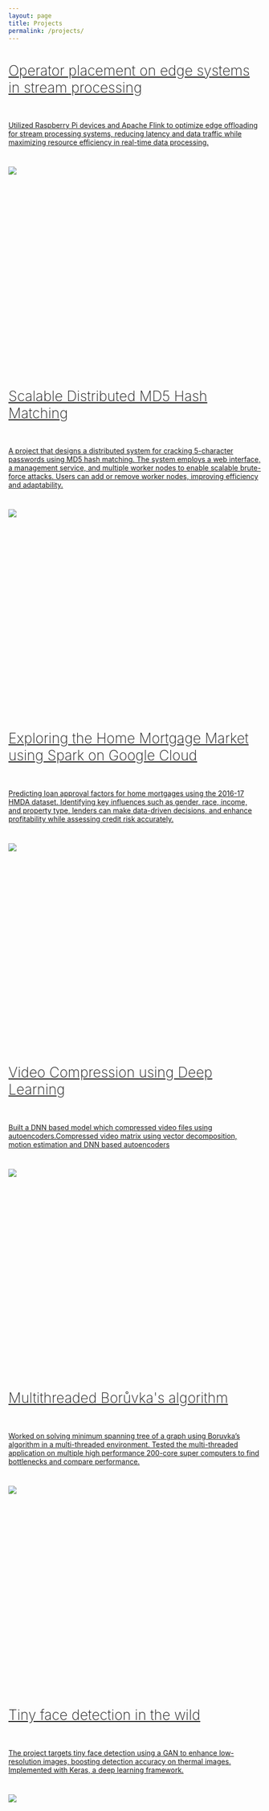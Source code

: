 ```yaml
---
layout: page
title: Projects
permalink: /projects/
---
```


<div class="projects row no-gutters">
    <div class="col-7">
        <a href="/streaming/flink/raspberrypi/2023/02/28/operatorplacement-streaming.html">
            <div class="card sunset">
            <h1 style="font-weight:200">Operator placement on edge systems in stream processing</h1>
            <br/>
            <p style="font-weight:400">Utilized Raspberry Pi devices and Apache Flink to optimize edge offloading for stream processing systems, reducing latency and data traffic while maximizing resource efficiency in real-time data processing.</p>
            </div>
        </a>
    </div>
    <div class="col-5">
        <img src="{{ site.baseurl }}/assets/images/dalle1.png" style="
            border-radius: 0px 10px 10px 0px; min-height: 400px;
        margin-top: 40px;
        display: block;
        width: auto;
        object-fit: cover;">
    </div>
    <div class="col-7">
        <a href="/distributed/md5/networking/2022/10/15/md5-distributed.html">
            <div class="card blue">
            <h1 style="font-weight:200">Scalable Distributed MD5 Hash Matching</h1>
            <br/>
            <p style="font-weight:400">A project that designs a distributed system for cracking 5-character passwords using MD5 hash matching. The system employs a web interface, a management service, and multiple worker nodes to enable scalable brute-force attacks. Users can add or remove worker nodes, improving efficiency and adaptability.</p>
            </div>
        </a>
    </div>
    <div class="col-5">
        <img src="{{ site.baseurl }}/assets/images/dalle2.png" style="
            border-radius: 0px 10px 10px 0px; min-height: 400px;
        margin-top: 40px;
        display: block;
        width: auto;
        object-fit: cover;">
    </div>
    <div class="col-7">
        <a href="/big-data/spark/cloud/2023/04/01/home-mortgage-big-data.html">
            <div class="card beach">
            <h1 style="font-weight:200">Exploring the Home Mortgage Market using Spark on Google Cloud</h1>
            <br/>
            <p style="font-weight:400">Predicting loan approval factors for home mortgages using the 2016-17 HMDA dataset. Identifying key influences such as gender, race, income, and property type, lenders can make data-driven decisions, and enhance profitability while assessing credit risk accurately.</p>
            </div>
        </a>
    </div>
    <div class="col-5">
        <img src="{{ site.baseurl }}/assets/images/dalle3.png" style="
            border-radius: 0px 10px 10px 0px; min-height: 400px;
        margin-top: 40px;
        display: block;
        width: auto;
        object-fit: cover;">
    </div>
    <div class="col-7">
        <a href="/video-compression/ai/deep-learning/2019/10/30/video-compression-deep-learning.html">
            <div class="card dawn">
            <h1 style="font-weight:200">Video Compression using Deep Learning</h1>
            <br/>
            <p style="font-weight:400">Built a DNN based model which compressed video files using autoencoders.Compressed video matrix using vector decomposition, motion estimation and DNN based autoencoders</p>
            </div>
        </a>
    </div>
    <div class="col-5">
        <img src="{{ site.baseurl }}/assets/images/dalle4.png" style="
            border-radius: 0px 10px 10px 0px; min-height: 400px;
        margin-top: 40px;
        display: block;
        width: auto;
        object-fit: cover;">
    </div>
    <div class="col-7">
        <a href="/parallel-computing/graph-algorithm/borůvka-algorithm/2020/12/11/boruvka-parallel.html">
            <div class="card purplerain">
            <h1 style="font-weight:200">Multithreaded Borůvka's algorithm</h1>
            <br/>
            <p style="font-weight:400">Worked on solving minimum spanning tree of a graph using Boruvka’s algorithm in a multi-threaded environment. Tested the multi-threaded application on multiple high performance 200-core super computers to find bottlenecks and compare performance.</p>
            </div>
        </a>
    </div>
    <div class="col-5">
        <img src="{{ site.baseurl }}/assets/images/aigen1.jpeg" style="
            border-radius: 0px 10px 10px 0px; min-height: 400px;
        margin-top: 40px;
        display: block;
        width: auto;
        object-fit: cover;">
    </div>
    <div class="col-7">
        <a href="/face-detection/ai/deep-learning/2018/09/25/face-detection.html">
            <div class="card forest">
            <h1 style="font-weight:200">Tiny face detection in the wild</h1>
            <br/>
            <p style="font-weight:400">The project targets tiny face detection using a GAN to enhance low-resolution images, boosting detection accuracy on thermal images. Implemented with Keras, a deep learning framework.</p>
            </div>
        </a>
    </div>
    <div class="col-5">
        <img src="{{ site.baseurl }}/assets/images/dalle6.png" style="
            border-radius: 0px 10px 10px 0px; min-height: 400px;
        margin-top: 40px;
        display: block;
        width: auto;
        object-fit: cover;">
    </div>
</div>